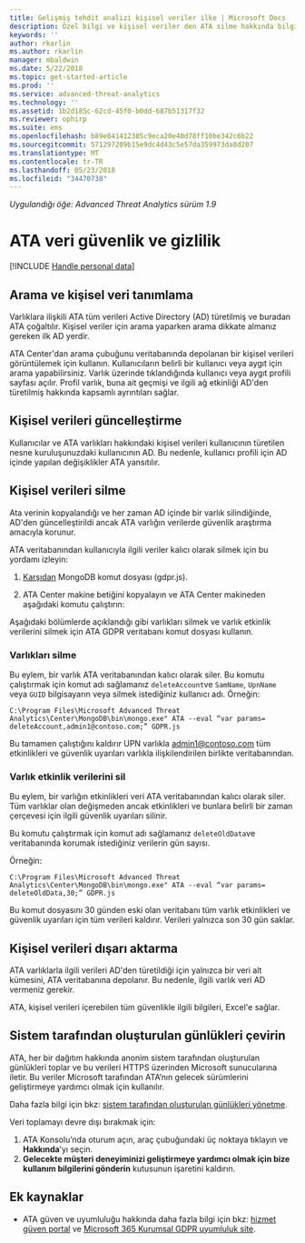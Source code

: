 ```yaml
---
title: Gelişmiş tehdit analizi kişisel veriler ilke | Microsoft Docs
description: Özel bilgi ve kişisel veriler den ATA silme hakkında bilgilere bağlantılar sağlar.
keywords: ''
author: rkarlin
ms.author: rkarlin
manager: mbaldwin
ms.date: 5/22/2018
ms.topic: get-started-article
ms.prod: ''
ms.service: advanced-threat-analytics
ms.technology: ''
ms.assetid: 1b2d185c-62cd-45f0-b0dd-687b51317f32
ms.reviewer: ophirp
ms.suite: ems
ms.openlocfilehash: b89e841412385c9eca20e40d78ff10be342c6b22
ms.sourcegitcommit: 571297209b15e9dc4d43c5e57da359973da8d207
ms.translationtype: MT
ms.contentlocale: tr-TR
ms.lasthandoff: 05/23/2018
ms.locfileid: "34470738"
---
```

*Uygulandığı öğe: Advanced Threat Analytics sürüm 1.9*

# <a name="ata-data-security-and-privacy"></a>ATA veri güvenlik ve gizlilik

[!INCLUDE [Handle personal data](../includes/gdpr-intro-sentence.md)]

## <a name="searching-for-and-identifying-personal-data"></a>Arama ve kişisel veri tanımlama 

Varlıklara ilişkili ATA tüm verileri Active Directory (AD) türetilmiş ve buradan ATA çoğaltılır. Kişisel veriler için arama yaparken arama dikkate almanız gereken ilk AD yerdir. 

ATA Center'dan arama çubuğunu veritabanında depolanan bir kişisel verileri görüntülemek için kullanın. Kullanıcıların belirli bir kullanıcı veya aygıt için arama yapabilirsiniz. Varlık üzerinde tıklandığında kullanıcı veya aygıt profili sayfası açılır. Profil varlık, buna ait geçmişi ve ilgili ağ etkinliği AD'den türetilmiş hakkında kapsamlı ayrıntıları sağlar. 

## <a name="updating-personal-data"></a>Kişisel verileri güncelleştirme 

Kullanıcılar ve ATA varlıkları hakkındaki kişisel verileri kullanıcının türetilen nesne kuruluşunuzdaki kullanıcının AD. Bu nedenle, kullanıcı profili için AD içinde yapılan değişiklikler ATA yansıtılır. 

## <a name="deleting-personal-data"></a>Kişisel verileri silme 


Ata verinin kopyalandığı ve her zaman AD içinde bir varlık silindiğinde, AD'den güncelleştirildi ancak ATA varlığın verilerde güvenlik araştırma amacıyla korunur. 

ATA veritabanından kullanıcıyla ilgili veriler kalıcı olarak silmek için bu yordamı izleyin: 

1. [Karşıdan](https://aka.ms/ata-gdpr-script) MongoDB komut dosyası (gdpr.js).  

2. ATA Center makine betiğini kopyalayın ve ATA Center makineden aşağıdaki komutu çalıştırın: 

Aşağıdaki bölümlerde açıklandığı gibi varlıkları silmek ve varlık etkinlik verilerini silmek için ATA GDPR veritabanı komut dosyası kullanın.

### <a name="delete-entities"></a>Varlıkları silme

Bu eylem, bir varlık ATA veritabanından kalıcı olarak siler. Bu komutu çalıştırmak için komut adı sağlamanız `deleteAccount`ve `SamName`, `UpnName` veya `GUID` bilgisayarın veya silmek istediğiniz kullanıcı adı. Örneğin: 

`C:\Program Files\Microsoft Advanced Threat Analytics\Center\MongoDB\bin\mongo.exe" ATA --eval “var params= deleteAccount,admin1@contoso.com;” GDPR.js `

Bu tamamen çalıştığını kaldırır UPN varlıkla admin1@contoso.com tüm etkinlikleri ve güvenlik uyarıları varlıkla ilişkilendirilen birlikte veritabanından. 

### <a name="delete-entity-activity-data"></a>Varlık etkinlik verilerini sil

Bu eylem, bir varlığın etkinlikleri veri ATA veritabanından kalıcı olarak siler. Tüm varlıklar olan değişmeden ancak etkinlikleri ve bunlara belirli bir zaman çerçevesi için ilgili güvenlik uyarıları silinir. 

Bu komutu çalıştırmak için komut adı sağlamanız `deleteOldData`ve veritabanında korumak istediğiniz verilerin gün sayısı. 

Örneğin: 

`C:\Program Files\Microsoft Advanced Threat Analytics\Center\MongoDB\bin\mongo.exe" ATA --eval “var params= deleteOldData,30;” GDPR.js`

Bu komut dosyasını 30 günden eski olan veritabanı tüm varlık etkinlikleri ve güvenlik uyarıları için tüm verileri kaldırır. Verileri yalnızca son 30 gün saklar.

## <a name="exporting-personal-data"></a>Kişisel verileri dışarı aktarma 

ATA varlıklarla ilgili verileri AD'den türetildiği için yalnızca bir veri alt kümesini, ATA veritabanına depolanır. Bu nedenle, ilgili varlık veri AD vermeniz gerekir. 

ATA, kişisel verileri içerebilen tüm güvenlikle ilgili bilgileri, Excel'e sağlar. 

 
## <a name="opt-out-of-system-generated-logs"></a>Sistem tarafından oluşturulan günlükleri çevirin 

ATA, her bir dağıtım hakkında anonim sistem tarafından oluşturulan günlükleri toplar ve bu verileri HTTPS üzerinden Microsoft sunucularına iletir. Bu veriler Microsoft tarafından ATA’nın gelecek sürümlerini geliştirmeye yardımcı olmak için kullanılır. 

Daha fazla bilgi için bkz: [sistem tarafından oluşturulan günlükleri yönetme](manage-telemetry-settings.md).

Veri toplamayı devre dışı bırakmak için:

1. ATA Konsolu’nda oturum açın, araç çubuğundaki üç noktaya tıklayın ve **Hakkında**’yı seçin. 
2. **Gelecekte müşteri deneyiminizi geliştirmeye yardımcı olmak için bize kullanım bilgilerini gönderin** kutusunun işaretini kaldırın. 

## <a name="additional-resources"></a>Ek kaynaklar

- ATA güven ve uyumluluğu hakkında daha fazla bilgi için bkz: [hizmet güven portal](https://servicetrust.microsoft.com/ViewPage/GDPRGetStarted) ve [Microsoft 365 Kurumsal GDPR uyumluluk site](https://docs.microsoft.com/microsoft-365/compliance/compliance-solutions-overview).
